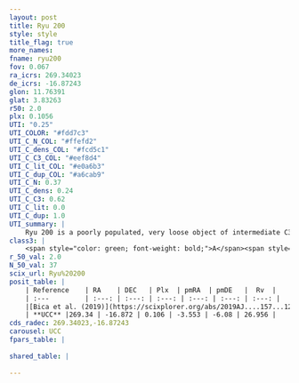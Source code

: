 ```yaml
---
layout: post
title: Ryu 200
style: style
title_flag: true
more_names: 
fname: ryu200
fov: 0.067
ra_icrs: 269.34023
de_icrs: -16.87243
glon: 11.76391
glat: 3.83263
r50: 2.0
plx: 0.1056
UTI: "0.25"
UTI_COLOR: "#fdd7c3"
UTI_C_N_COL: "#ffefd2"
UTI_C_dens_COL: "#fcd5c1"
UTI_C_C3_COL: "#eef8d4"
UTI_C_lit_COL: "#e0a6b3"
UTI_C_dup_COL: "#a6cab9"
UTI_C_N: 0.37
UTI_C_dens: 0.24
UTI_C_C3: 0.62
UTI_C_lit: 0.0
UTI_C_dup: 1.0
UTI_summary: |
    Ryu 200 is a poorly populated, very loose object of intermediate C3 quality. It is rarely studied in the literature, with no articles listed in the last 6 years.
class3: |
    <span style="color: green; font-weight: bold;">A</span><span style="color: red; font-weight: bold;">C</span>
r_50_val: 2.0
N_50_val: 37
scix_url: Ryu%20200
posit_table: |
    | Reference    | RA    | DEC   | Plx  | pmRA  | pmDE   |  Rv  |
    | :---         | :---: | :---: | :---: | :---: | :---: | :---: |
    |[Bica et al. (2019)](https://scixplorer.org/abs/2019AJ....157...12B) | 269.342 | -16.865 | -- | -- | -- | -- |
    | **UCC** |269.34 | -16.872 | 0.106 | -3.553 | -6.08 | 26.956 | 
cds_radec: 269.34023,-16.87243
carousel: UCC
fpars_table: |
    
shared_table: |
    
---
```

